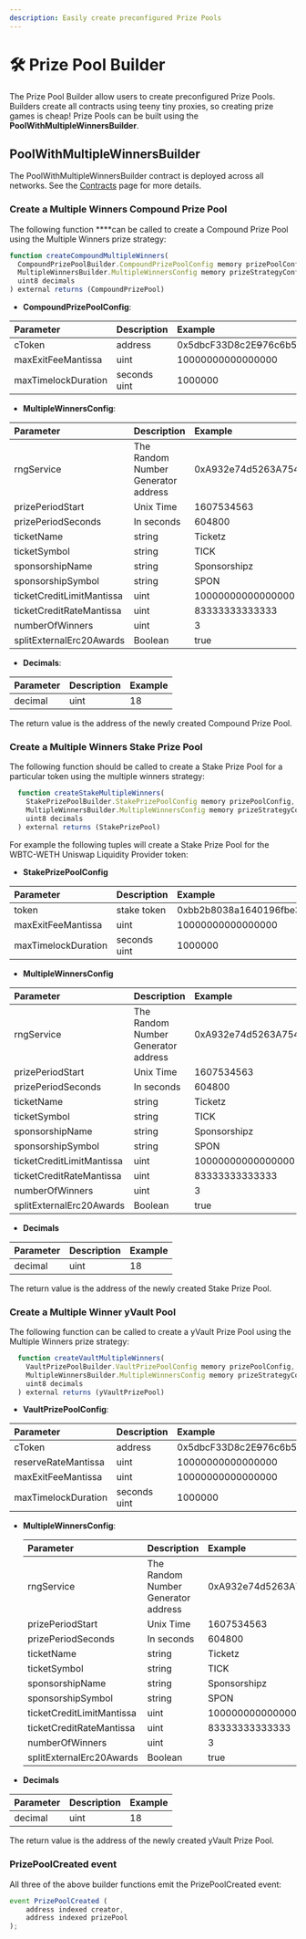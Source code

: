 ```yaml
---
description: Easily create preconfigured Prize Pools
---
```


# 🛠 Prize Pool Builder

The Prize Pool Builder allow users to create preconfigured Prize Pools. Builders create all contracts using teeny tiny proxies, so creating prize games is cheap!  Prize Pools can be built using the **PoolWithMultipleWinnersBuilder**.

## PoolWithMultipleWinnersBuilder

The PoolWithMultipleWinnersBuilder contract is deployed across all networks.  See the [Contracts](../../resources/networks/) page for more details.

### **Create a Multiple Winners Compound Prize Pool**

The following function ****can be called to create a Compound Prize Pool using the Multiple Winners prize strategy:

```javascript
function createCompoundMultipleWinners(
  CompoundPrizePoolBuilder.CompoundPrizePoolConfig memory prizePoolConfig,
  MultipleWinnersBuilder.MultipleWinnersConfig memory prizeStrategyConfig,
  uint8 decimals
) external returns (CompoundPrizePool) 
```

* **CompoundPrizePoolConfig**: 

| Parameter | Description | Example |
| :--- | :--- | :--- |
| cToken | address | 0x5dbcF33D8c2E~~9~~76c6b560249878e6F1491Bca25c |
| maxExitFeeMantissa | uint | 10000000000000000 |
| maxTimelockDuration | seconds uint | 1000000 |

* **MultipleWinnersConfig**: 

| Parameter | Description | Example |
| :--- | :--- | :--- |
| rngService | The Random Number Generator address | 0xA932e74d5263A754Ea04432E5c53658434b0484B |
| prizePeriodStart | Unix Time | 1607534563 |
| prizePeriodSeconds | In seconds | 604800 |
| ticketName | string | Ticketz |
| ticketSymbol | string | TICK |
| sponsorshipName | string | Sponsorshipz |
| sponsorshipSymbol | string | SPON |
| ticketCreditLimitMantissa | uint | 10000000000000000 |
| ticketCreditRateMantissa | uint | 83333333333333 |
| numberOfWinners | uint | 3 |
| splitExternalErc20Awards | Boolean | true |

* **Decimals**: 

| Parameter | Description | Example |
| :--- | :--- | :--- |
| decimal | uint  | 18 |

The return value is the address of the newly created Compound Prize Pool.

### Create a Multiple Winners Stake Prize Pool

The following function should be called to create a Stake Prize Pool for a particular token using the multiple winners strategy:

```javascript
  function createStakeMultipleWinners(
    StakePrizePoolBuilder.StakePrizePoolConfig memory prizePoolConfig,
    MultipleWinnersBuilder.MultipleWinnersConfig memory prizeStrategyConfig,
    uint8 decimals
  ) external returns (StakePrizePool)
```

For example the following tuples will create a Stake Prize Pool for the WBTC-WETH Uniswap Liquidity Provider token:

* **StakePrizePoolConfig**

| Parameter | Description | Example |
| :--- | :--- | :--- |
| token | stake token | 0xbb2b8038a1640196fbe3e38816f3e67cba72d940 |
| maxExitFeeMantissa | uint | 10000000000000000 |
| maxTimelockDuration | seconds uint | 1000000 |

* **MultipleWinnersConfig**

| Parameter | Description | Example |
| :--- | :--- | :--- |
| rngService | The Random Number Generator address | 0xA932e74d5263A754Ea04432E5c53658434b0484B |
| prizePeriodStart | Unix Time | 1607534563 |
| prizePeriodSeconds | In seconds | 604800 |
| ticketName | string | Ticketz |
| ticketSymbol | string | TICK |
| sponsorshipName | string | Sponsorshipz |
| sponsorshipSymbol | string | SPON |
| ticketCreditLimitMantissa | uint | 10000000000000000 |
| ticketCreditRateMantissa | uint | 83333333333333 |
| numberOfWinners | uint | 3 |
| splitExternalErc20Awards | Boolean | true |

* **Decimals**

| Parameter | Description | Example |
| :--- | :--- | :--- |
| decimal | uint  | 18 |

The return value is the address of the newly created Stake Prize Pool.

### **Create a Multiple Winner yVault Pool**

The following function can be called to create a yVault Prize Pool using the Multiple Winners prize strategy:

```javascript
  function createVaultMultipleWinners(
    VaultPrizePoolBuilder.VaultPrizePoolConfig memory prizePoolConfig,
    MultipleWinnersBuilder.MultipleWinnersConfig memory prizeStrategyConfig,
    uint8 decimals
  ) external returns (yVaultPrizePool)
```

* **VaultPrizePoolConfig**:

| Parameter | Description | Example |
| :--- | :--- | :--- |
| cToken | address | 0x5dbcF33D8c2E~~9~~76c6b560249878e6F1491Bca25c |
| reserveRateMantissa | uint | 10000000000000000 |
| maxExitFeeMantissa | uint | 10000000000000000 |
| maxTimelockDuration | seconds uint | 1000000 |

* **MultipleWinnersConfig**:   


  | Parameter | Description | Example |
  | :--- | :--- | :--- |
  | rngService | The Random Number Generator address | 0xA932e74d5263A754Ea04432E5c53658434b0484B |
  | prizePeriodStart | Unix Time | 1607534563 |
  | prizePeriodSeconds | In seconds | 604800 |
  | ticketName | string | Ticketz |
  | ticketSymbol | string | TICK |
  | sponsorshipName | string | Sponsorshipz |
  | sponsorshipSymbol | string | SPON |
  | ticketCreditLimitMantissa | uint | 10000000000000000 |
  | ticketCreditRateMantissa | uint | 83333333333333 |
  | numberOfWinners | uint | 3 |
  | splitExternalErc20Awards | Boolean | true |

* **Decimals**

| Parameter | Description | Example |
| :--- | :--- | :--- |
| decimal | uint  | 18 |

The return value is the address of the newly created yVault Prize Pool.

### PrizePoolCreated event

All three of the above builder functions emit the PrizePoolCreated event:

```javascript
event PrizePoolCreated (
    address indexed creator,
    address indexed prizePool
);
```

